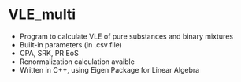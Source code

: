 # VLE_multi
  * Program to calculate VLE of pure substances and binary mixtures
  * Built-in parameters (in .csv file)
  * CPA, SRK, PR EoS
  * Renormalization calculation avaible
  * Written in C++, using Eigen Package for Linear Algebra
